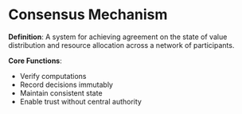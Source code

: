 # Consensus Mechanism

**Definition**: A system for achieving agreement on the state of value distribution and resource allocation across a network of participants.

**Core Functions**:
- Verify computations
- Record decisions immutably
- Maintain consistent state
- Enable trust without central authority